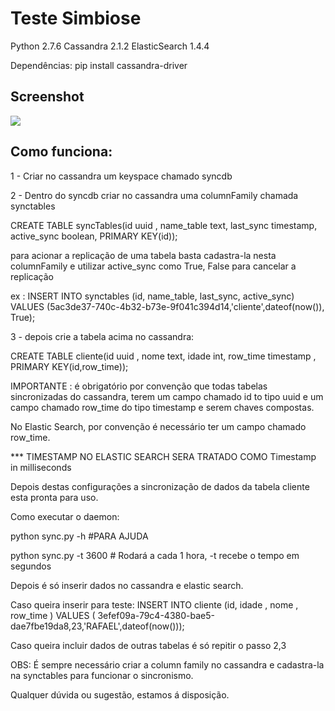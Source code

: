 # Teste Simbiose

Python 2.7.6
Cassandra 2.1.2
ElasticSearch 1.4.4

Dependências: pip install cassandra-driver

## Screenshot

![](http://i62.tinypic.com/23nx2r.png)

## Como funciona:

1 - Criar no cassandra um keyspace chamado syncdb

2 - Dentro do syncdb criar no cassandra uma columnFamily chamada synctables

CREATE TABLE syncTables(id uuid , name_table text, last_sync timestamp, active_sync boolean, PRIMARY KEY(id));

para acionar a replicação de uma tabela basta cadastra-la nesta columnFamily e utilizar active_sync como True, False para cancelar a replicação

ex : INSERT INTO synctables (id, name_table, last_sync, active_sync) VALUES (5ac3de37-740c-4b32-b73e-9f041c394d14,'cliente',dateof(now()), True);

3 - depois crie a tabela acima no cassandra:

CREATE TABLE cliente(id uuid ,
          nome text,
          idade int,
          row_time timestamp ,
          PRIMARY KEY(id,row_time));

IMPORTANTE : é obrigatório por convenção que todas tabelas sincronizadas do cassandra, terem um campo chamado id to tipo uuid e um campo chamado row_time do tipo timestamp e serem chaves compostas.

No Elastic Search, por convenção é necessário ter um campo chamado row_time.

*** TIMESTAMP NO ELASTIC SEARCH SERA TRATADO COMO Timestamp in milliseconds

Depois destas configurações a sincronização de dados da tabela cliente esta pronta para uso.

Como executar o daemon:

python sync.py -h #PARA AJUDA

python sync.py -t 3600 # Rodará a cada 1 hora, -t recebe o tempo em segundos

Depois é só inserir dados no cassandra e elastic search.

Caso queira inserir para teste: INSERT INTO cliente (id, idade , nome , row_time ) VALUES ( 3efef09a-79c4-4380-bae5-dae7fbe19da8,23,'RAFAEL',dateof(now()));

Caso queira incluir dados de outras tabelas é só repitir o passo 2,3

OBS: É sempre necessário criar a column family no cassandra e cadastra-la na synctables para funcionar o sincronismo. 

Qualquer dúvida ou sugestão, estamos á disposição.
